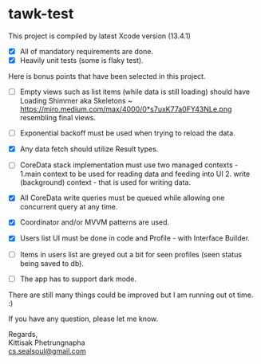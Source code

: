 # tawk-test

This project is compiled by latest Xcode version (13.4.1)

- [x] All of mandatory requirements are done.
- [x] Heavily unit tests (some is flaky test).

Here is bonus points that have been selected in this project.

- [ ] Empty views such as list items (while data is still loading) should have Loading Shimmer aka Skeletons ~ https://miro.medium.com/max/4000/0*s7uxK77a0FY43NLe.png resembling final views.
- [ ] Exponential backoff must be used when trying to reload the data.
- [x] Any data fetch should utilize Result types.
- [ ] CoreData stack implementation must use two managed contexts - 1.main context to be used for reading data and feeding into UI 2. write (background) context - that is used for writing data.
- [x] All CoreData write queries must be queued while allowing one concurrent query at
any time.
- [x] Coordinator and/or MVVM patterns are used.
- [x] Users list UI must be done in code and Profile - with Interface Builder.
- [ ] Items in users list are greyed out a bit for seen profiles (seen status being saved to
db).
- [ ] The app has to support dark mode.


There are still many things could be improved but I am running out ot time. :)

If you have any question, please let me know.

Regards, </br>
Kittisak Phetrungnapha </br>
cs.sealsoul@gmail.com
